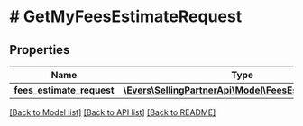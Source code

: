# # GetMyFeesEstimateRequest

## Properties

Name | Type | Description | Notes
------------ | ------------- | ------------- | -------------
**fees_estimate_request** | [**\Evers\SellingPartnerApi\Model\FeesEstimateRequest**](FeesEstimateRequest.md) |  | [optional]

[[Back to Model list]](../../README.md#models) [[Back to API list]](../../README.md#endpoints) [[Back to README]](../../README.md)
